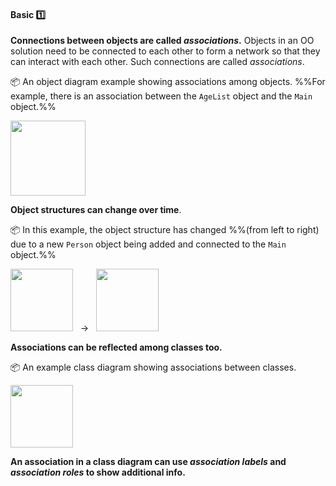 <link rel="stylesheet" href="{{baseUrl}}/css/textbook.css">

<div class="website-content">

<div id="title">

#### Basic :one:

</div>

<div id="body">

**Connections between objects are called _associations_.** Objects in an OO solution need to be connected to each other to form a network so that they can interact with each other. Such connections are called _associations_.

<dynamic-panel src="../../../uml/objectDiagrams/objectStructures/full.md" header=":mortar_board: UML &rarr; Object Diagrams &rarr; Object Structures"></dynamic-panel>

<p/>

<tip-box>

:package: An object diagram example showing associations among objects. %%For example, there is an association between the `AgeList` object and the `Main` object.%%

<img src="{{baseUrl}}/oopDesign/associations/basic/images/completeStructure.png" height="120" />

</tip-box>

**Object structures can change over time**.

<tip-box>

:package: In this example, the object structure has changed %%(from left to right) due to a new `Person` object being added and connected to the `Main` object.%%

<img src="{{baseUrl}}/oopDesign/associations/basic/images/ageListCalculator.png" height="100" /> &nbsp; &rarr; &nbsp; 
<img src="{{baseUrl}}/oopDesign/associations/basic/images/ageListCalculatorAdam.png" height="100" />

</tip-box>

**Associations can be reflected among classes too.**

<dynamic-panel src="../../../uml/classDiagrams/associations/basic/full.md" header=":mortar_board: UML &rarr; Class Diagrams &rarr; Associations &rarr; Basic"/>

<tip-box> 

:package: An example class diagram showing associations between classes.

<img src="{{baseUrl}}/oopDesign/associations/basic/images/ageListCalculatorPerson.png" height="100" />
<p/>

</tip-box>

**An association in a class diagram can use _association labels_ and _association roles_ to show additional info.**

<dynamic-panel src="../../../uml/classDiagrams/associations/labels/full.md" header=":mortar_board: UML &rarr; Class Diagrams &rarr; Associations &rarr; Labels"/>
<dynamic-panel src="../../../uml/classDiagrams/associations/roles/full.md" header=":mortar_board: UML &rarr; Class Diagrams &rarr; Associations &rarr; Roles"/>

<p/>

</div>

<div id="extras">
<div>

</div>

